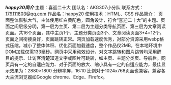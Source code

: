 ***happy20简介***
主题：喜迎二十大
团队名：AKG307小分队
联系方式：179111803@qq.com
作品名：happy20
使用技术：HTML、CSS
作品简介：
页面整体恢弘大气，主体使用红白黄配色，圆角设计，符合“喜迎二十大”的主题。页面之间层级分明，第一层为主页、第二层为主题分类导航页面、第三层为文章阅读页面。共16个页面，其中主页1个、主题分类页面3个、文章阅读页面3*4=12个。页面之间衔接良好，页面跳转正常。网页加载速度优秀，对部分资源采用webp格式压缩，减小了整体体积、优化页面加载速度，整个作品仅2MB，在本地环境中DOM加载仅需133毫秒。网页中采用动效设计，对文字跳转和图片跳转均采用醒目的提示、让访客清楚知道文字或图片可跳转，如主页、主题分类页、导航栏。网页具有一定的自适应能力、对于页面的放大、缩小具有一定的自适应能力，最佳显示效果为：2880×1800 分辨率屏，16:10 比例对于1024x768页面也兼容。兼容各大主流浏览器如Google chrome、Edge、Firefox。


